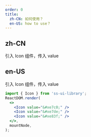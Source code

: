 ```yaml
---
order: 0
title:
  zh-CN: 如何使用？
  en-US: how to use？
---
```


## zh-CN

引入 Icon 组件，传入 value

## en-US

引入 Icon 组件，传入 value

```jsx
import { Icon } from 'ss-ui-library';
ReactDOM.render(
  <>
    <Icon value="&#xe7c0;" />
    <Icon value="&#xe7de;" />
    <Icon value="&#xe83f;" />
  </>,
  mountNode,
);
```

<style>
.sumscope-icon{
    margin-right: 20px;
}
</style>
